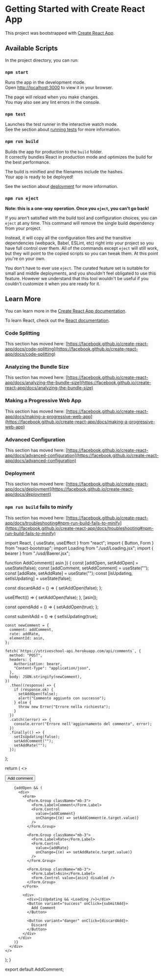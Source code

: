 # Getting Started with Create React App

This project was bootstrapped with [Create React App](https://github.com/facebook/create-react-app).

## Available Scripts

In the project directory, you can run:

### `npm start`

Runs the app in the development mode.\
Open [http://localhost:3000](http://localhost:3000) to view it in your browser.

The page will reload when you make changes.\
You may also see any lint errors in the console.

### `npm test`

Launches the test runner in the interactive watch mode.\
See the section about [running tests](https://facebook.github.io/create-react-app/docs/running-tests) for more information.

### `npm run build`

Builds the app for production to the `build` folder.\
It correctly bundles React in production mode and optimizes the build for the best performance.

The build is minified and the filenames include the hashes.\
Your app is ready to be deployed!

See the section about [deployment](https://facebook.github.io/create-react-app/docs/deployment) for more information.

### `npm run eject`

**Note: this is a one-way operation. Once you `eject`, you can't go back!**

If you aren't satisfied with the build tool and configuration choices, you can `eject` at any time. This command will remove the single build dependency from your project.

Instead, it will copy all the configuration files and the transitive dependencies (webpack, Babel, ESLint, etc) right into your project so you have full control over them. All of the commands except `eject` will still work, but they will point to the copied scripts so you can tweak them. At this point you're on your own.

You don't have to ever use `eject`. The curated feature set is suitable for small and middle deployments, and you shouldn't feel obligated to use this feature. However we understand that this tool wouldn't be useful if you couldn't customize it when you are ready for it.

## Learn More

You can learn more in the [Create React App documentation](https://facebook.github.io/create-react-app/docs/getting-started).

To learn React, check out the [React documentation](https://reactjs.org/).

### Code Splitting

This section has moved here: [https://facebook.github.io/create-react-app/docs/code-splitting](https://facebook.github.io/create-react-app/docs/code-splitting)

### Analyzing the Bundle Size

This section has moved here: [https://facebook.github.io/create-react-app/docs/analyzing-the-bundle-size](https://facebook.github.io/create-react-app/docs/analyzing-the-bundle-size)

### Making a Progressive Web App

This section has moved here: [https://facebook.github.io/create-react-app/docs/making-a-progressive-web-app](https://facebook.github.io/create-react-app/docs/making-a-progressive-web-app)

### Advanced Configuration

This section has moved here: [https://facebook.github.io/create-react-app/docs/advanced-configuration](https://facebook.github.io/create-react-app/docs/advanced-configuration)

### Deployment

This section has moved here: [https://facebook.github.io/create-react-app/docs/deployment](https://facebook.github.io/create-react-app/docs/deployment)

### `npm run build` fails to minify

This section has moved here: [https://facebook.github.io/create-react-app/docs/troubleshooting#npm-run-build-fails-to-minify](https://facebook.github.io/create-react-app/docs/troubleshooting#npm-run-build-fails-to-minify)

import React, { useState, useEffect } from "react";
import { Button, Form } from "react-bootstrap";
import Loading from "./usd/Loading.jsx";
import { bearer } from "./usd/Baerer.jsx";

function AddComment({ asin }) {
const [addOpen, setAddOpen] = useState(false);
const [addComment, setAddComment] = useState("");
const [addRate, setAddRate] = useState("");
const [isUpdating, setIsUpdating] = useState(false);

const discardAdd = () => {
setAddOpen(false);
};

useEffect(() => {
setAddOpen(false);
}, [asin]);

const opendAdd = () => {
setAddOpen(true);
};

const submitAdd = () => {
setIsUpdating(true);

    const newComment = {
      comment: addComment,
      rate: addRate,
      elementId: asin,
    };

    fetch(`https://striveschool-api.herokuapp.com/api/comments`, {
      method: "POST",
      headers: {
        Authorization: bearer,
        "Content-Type": "application/json",
      },
      body: JSON.stringify(newComment),
    })
      .then((response) => {
        if (response.ok) {
          setAddOpen(false);
          alert("Commento aggiunto con successo");
        } else {
          throw new Error("Errore nella richiesta");
        }
      })
      .catch((error) => {
        console.error("Errore nell'aggiornamento del commento", error);
      })
      .finally(() => {
        setIsUpdating(false);
        setAddComment("");
        setAddRate("");
      });

};

return (
<>
<div className="my-3">
<Button variant="dark" onClick={opendAdd}>
Add comment
</Button>

        {addOpen && (
          <div>
            <Form>
              <Form.Group className="mb-3">
                <Form.Label>Comment</Form.Label>
                <Form.Control
                  value={addComment}
                  onChange={(e) => setAddComment(e.target.value)}
                />
              </Form.Group>

              <Form.Group className="mb-3">
                <Form.Label>Rate</Form.Label>
                <Form.Control
                  value={addRate}
                  onChange={(e) => setAddRate(e.target.value)}
                />
              </Form.Group>

              <Form.Group className="mb-3">
                <Form.Label>Asin</Form.Label>
                <Form.Control value={asin} disabled />
              </Form.Group>
            </Form>

            <div>
              <div>{isUpdating && <Loading />}</div>
              <Button variant="success" onClick={submitAdd}>
                Add Comment
              </Button>

              <Button variant="danger" onClick={discardAdd}>
                Discard
              </Button>
            </div>
          </div>
        )}
      </div>
    </>

);
}

export default AddComment;

